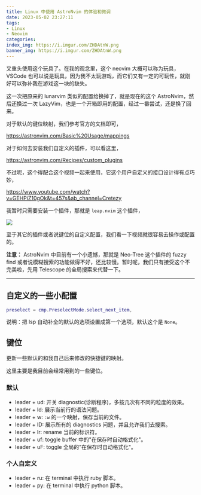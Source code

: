 ```yaml
---
title: Linux 中使用 AstroNvim 的体验和微调
date: 2023-05-02 23:27:11
tags:
- Linux
- Neovim
categories:
index_img: https://i.imgur.com/ZHDAtnW.png
banner_img: https://i.imgur.com/ZHDAtnW.png
---
```


又重头使用这个玩具了。在我的观念里，这个 neovim 大概可以称为玩具，VSCode 也可以说是玩具，因为我不太玩游戏，而它们又有一定的可玩性，就刚好可以弥补我在游戏这一块的缺失。

这一次把原来的 lunarvim 类似的配置给换掉了，就是现在的这个 AstroNvim，然后还换过一次 LazyVim，也是一个开箱即用的配置，经过一番尝试，还是换了回来。

对于默认的键位映射，我们参考官方的文档即可，

<https://astronvim.com/Basic%20Usage/mappings>

对于如何去安装我们自定义的插件，可以看这里，

<https://astronvim.com/Recipes/custom_plugins>

不过呢，这个得配合这个视频一起来使用，它这个用户自定义的接口设计得有点巧妙，

<https://www.youtube.com/watch?v=GEHPiZ10gOk&t=457s&ab_channel=Cretezy>

我暂时只需要安装一个插件，那就是 `leap.nvim` 这个插件，

![](https://i.imgur.com/ILOP2IT.png)

至于其它的插件或者说键位的自定义配置，我们看一下视频就很容易去操作或配置的。

**注意：** AstroNvim 中目前有一个小遗憾，那就是 Neo-Tree 这个插件的 fuzzy find 或者说模糊搜索的功能做得不好，还比较慢。暂时呢，我们只有接受这个不完美啦，先用 Telescope 的全局搜索来代替一下。

--- 

## 自定义的一些小配置

```lua
preselect = cmp.PreselectMode.select_next_item,
```

说明：把 lsp 自动补全的默认的选项设置成第一个选项，默认这个是 `None`。

## 键位

更新一些默认的和我自己后来修改的快捷键的映射。

这里主要是我目前会经常用到的一些键位。

### 默认

- leader + ud: 开关 diagnostic(诊断程序)，多按几次有不同的粒度的效果。  
- leader + ld: 展示当前行的语法问题。  
- leader + w: `:w` 的一个映射，保存当前的文件。  
- leader + lD: 展示所有的 diagnostics 问题，并且允许我们去搜索。  
- leader + lr: rename 当前的标识符。  
- leader + uf: toggle buffer 中的"在保存时自动格式化"。  
- leader + uF: toggle 全局的"在保存时自动格式化"。

### 个人自定义

- leader + ru: 在 terminal 中执行 ruby 脚本。  
- leader + py: 在 terminal 中执行 python 脚本。

